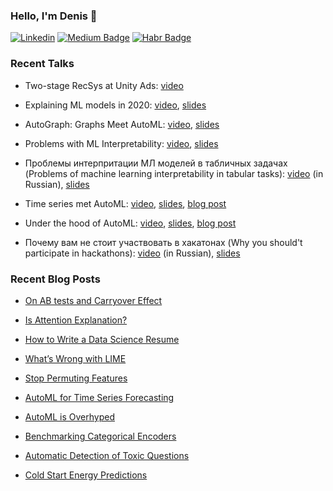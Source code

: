 ### Hello, I'm Denis 👋

[![Linkedin](https://img.shields.io/badge/-Denis%20Vorotyntsev-blue?style=flat-square&logo=Linkedin&logoColor=white&link=https://www.linkedin.com/in/denis-vorotyntsev/)](https://www.linkedin.com/in/denis-vorotyntsev/)
[![Medium Badge](https://img.shields.io/badge/-tEarth-000000?style=flat&labelColor=000000&logo=Medium&link=https://medium.com/@tEarth)](https://medium.com/@tEarth)
[![Habr Badge](https://img.shields.io/badge/-tEarth-47CCCC?style=flat&logo=habr&logoColor=white&link=https://habr.com/ru/users/tEarth/)](https://habr.com/ru/users/tEarth/)

### Recent Talks 

* Two-stage RecSys at Unity Ads:
[video](https://youtu.be/hEqE_TRpvTw)

* Explaining ML models in 2020: 
[video](https://youtu.be/P3n8CVbb01Q),
[slides](https://docs.google.com/presentation/d/1evrfaXrUFmBKhLYO31DEhw-fji9QM7snrkPRDMxMCh0/edit?usp=sharing)

* AutoGraph: Graphs Meet AutoML: 
[video](https://youtu.be/DWn82bIhxdI), 
[slides](https://docs.google.com/presentation/d/1aWIz5D-LeToKNlSs2hAUZMr7NghOC65OlCWeXIwRFo0/edit?usp=sharing)

* Problems with ML Interpretability: 
[video](https://youtu.be/TzjRo8GqJ2k),
[slides](https://docs.google.com/presentation/d/1859VeO5eN4OmlYGQhmhvhpggPDWrsFWOAS-7DaTaTE4/edit?usp=sharing)

* Проблемы интерпритации МЛ моделей в табличных задачах (Problems of machine learning interpretability in tabular tasks):
[video](https://youtu.be/jOfl9_utKx8) (in Russian),
[slides](https://docs.google.com/presentation/d/1hRvRoRqDU9dkf1i_EqoaCViyconS3EXgYhUEsbzzLx4/edit?usp=sharing)

* Time series met AutoML:
[video](https://youtu.be/fAFWkpBLmHg),
[slides](https://docs.google.com/presentation/d/1xfkZ2mubknje3OkgSjOB376XTaMp43VHzys-xBPqqnQ/edit?usp=sharing),
[blog post](https://towardsdatascience.com/automl-for-time-series-forecasting-6caaf194d268?source=friends_link&sk=50384f9b4d5e762e0fe1503f36e940c0)

* Under the hood of AutoML:
[video](https://youtu.be/cbtSyMhuKhI),
[slides](https://docs.google.com/presentation/d/1sJ5YKbnVVHF0WEdWw0pX67zt5zb5T3DMK9xScPf-cOg/edit?usp=sharing),
[blog post](https://towardsdatascience.com/automl-is-overhyped-1b5511ded65f?source=friends_link&sk=77aee47bfd9df6e00fbdc4e83cfa5ce9)

* Почему вам не стоит участвовать в хакатонах (Why you should't participate in hackathons):
[video](https://youtu.be/aNBtteJFdZ8) (in Russian),
[slides](https://docs.google.com/presentation/d/1VcxpS_H9MDRqJ1RoXKxs4DG5bwM13a5W8qS0xPIJ9Uk/edit?usp=sharing)


### Recent Blog Posts  

* [On AB tests and Carryover Effect](https://towardsdatascience.com/on-ab-tests-and-carryover-effect-43668dbd52e2?sk=b5a57177b5d584c06d4820f7f953051b)

* [Is Attention Explanation?](https://towardsdatascience.com/is-attention-explanation-b609a7b0925c?sk=3587a73d581c00db40ab603e12fa8fd5)

* [How to Write a Data Science Resume](https://towardsdatascience.com/how-to-write-a-data-science-resume-3cc7de25b149?sk=3fee9246210242fb3e32dec763cac281)

* [What’s Wrong with LIME](https://towardsdatascience.com/whats-wrong-with-lime-86b335f34612?source=friends_link&sk=5ebe02a3e48d0101861a3b27236d4e33)

* [Stop Permuting Features](https://towardsdatascience.com/stop-permuting-features-c1412e31b63f?source=friends_link&sk=ffa3310816639ebcd30f7e6cdfd01efa)

* [AutoML for Time Series Forecasting](https://towardsdatascience.com/automl-for-time-series-forecasting-6caaf194d268?source=friends_link&sk=50384f9b4d5e762e0fe1503f36e940c0)

* [AutoML is Overhyped](https://towardsdatascience.com/automl-is-overhyped-1b5511ded65f?source=friends_link&sk=77aee47bfd9df6e00fbdc4e83cfa5ce9)

* [Benchmarking Categorical Encoders](https://towardsdatascience.com/benchmarking-categorical-encoders-9c322bd77ee8?source=friends_link&sk=7a65c74e18620705c0e9afd4dac888c2)

* [Automatic Detection of Toxic Questions](https://towardsdatascience.com/automatic-detection-of-toxic-questions-1f97dfcf091?source=friends_link&sk=434ff3a1595d23c396abc9ed0a67dd42)

* [Cold Start Energy Predictions](https://towardsdatascience.com/cold-start-energy-predictions-d3971b1803e?source=friends_link&sk=532eebb5159f759ad3ba57b3cdab971b)
